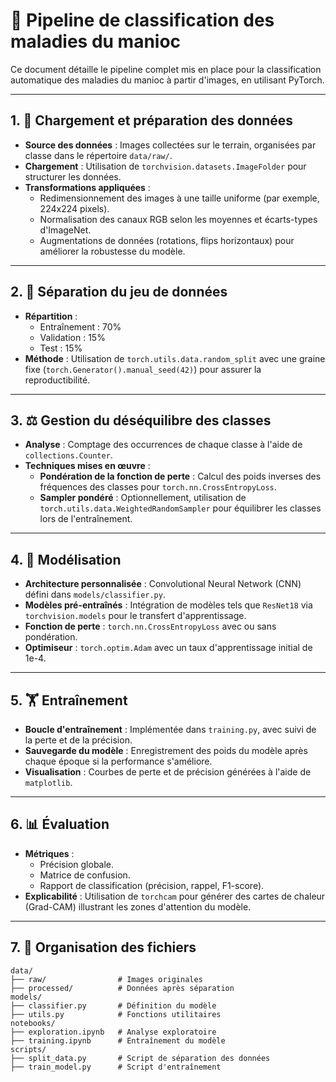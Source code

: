 # 🔄 Pipeline de classification des maladies du manioc

Ce document détaille le pipeline complet mis en place pour la classification automatique des maladies du manioc à partir d'images, en utilisant PyTorch.

---

## 1. 📂 Chargement et préparation des données

- **Source des données** : Images collectées sur le terrain, organisées par classe dans le répertoire `data/raw/`.
- **Chargement** : Utilisation de `torchvision.datasets.ImageFolder` pour structurer les données.
- **Transformations appliquées** :
  - Redimensionnement des images à une taille uniforme (par exemple, 224x224 pixels).
  - Normalisation des canaux RGB selon les moyennes et écarts-types d'ImageNet.
  - Augmentations de données (rotations, flips horizontaux) pour améliorer la robustesse du modèle.

---

## 2. 🧪 Séparation du jeu de données

- **Répartition** :
  - Entraînement : 70%
  - Validation : 15%
  - Test : 15%
- **Méthode** : Utilisation de `torch.utils.data.random_split` avec une graine fixe (`torch.Generator().manual_seed(42)`) pour assurer la reproductibilité.

---

## 3. ⚖️ Gestion du déséquilibre des classes

- **Analyse** : Comptage des occurrences de chaque classe à l'aide de `collections.Counter`.
- **Techniques mises en œuvre** :
  - **Pondération de la fonction de perte** : Calcul des poids inverses des fréquences des classes pour `torch.nn.CrossEntropyLoss`.
  - **Sampler pondéré** : Optionnellement, utilisation de `torch.utils.data.WeightedRandomSampler` pour équilibrer les classes lors de l'entraînement.

---

## 4. 🧠 Modélisation

- **Architecture personnalisée** : Convolutional Neural Network (CNN) défini dans `models/classifier.py`.
- **Modèles pré-entraînés** : Intégration de modèles tels que `ResNet18` via `torchvision.models` pour le transfert d'apprentissage.
- **Fonction de perte** : `torch.nn.CrossEntropyLoss` avec ou sans pondération.
- **Optimiseur** : `torch.optim.Adam` avec un taux d'apprentissage initial de 1e-4.

---

## 5. 🏋️ Entraînement

- **Boucle d'entraînement** : Implémentée dans `training.py`, avec suivi de la perte et de la précision.
- **Sauvegarde du modèle** : Enregistrement des poids du modèle après chaque époque si la performance s'améliore.
- **Visualisation** : Courbes de perte et de précision générées à l'aide de `matplotlib`.

---

## 6. 📊 Évaluation

- **Métriques** :
  - Précision globale.
  - Matrice de confusion.
  - Rapport de classification (précision, rappel, F1-score).
- **Explicabilité** : Utilisation de `torchcam` pour générer des cartes de chaleur (Grad-CAM) illustrant les zones d'attention du modèle.

---

## 7. 📁 Organisation des fichiers

```plaintext
data/
├── raw/                # Images originales
├── processed/          # Données après séparation
models/
├── classifier.py       # Définition du modèle
├── utils.py            # Fonctions utilitaires
notebooks/
├── exploration.ipynb   # Analyse exploratoire
├── training.ipynb      # Entraînement du modèle
scripts/
├── split_data.py       # Script de séparation des données
├── train_model.py      # Script d'entraînement

```
